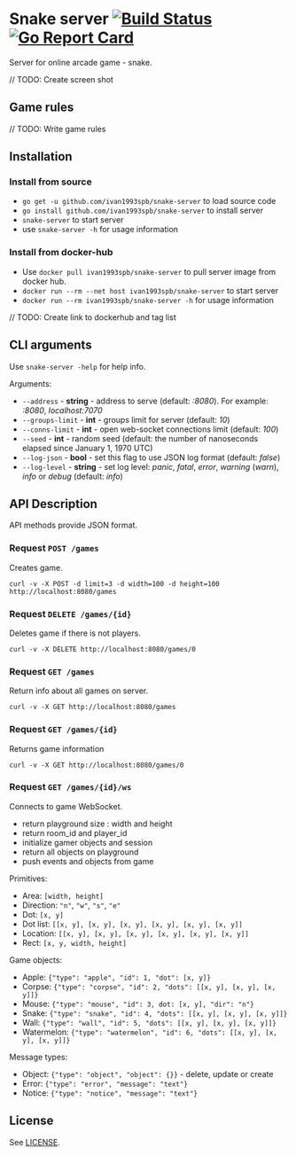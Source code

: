 
# Snake server [![Build Status](https://travis-ci.org/ivan1993spb/snake-server.svg?branch=master)](https://travis-ci.org/ivan1993spb/snake-server) [![Go Report Card](https://goreportcard.com/badge/github.com/ivan1993spb/snake-server)](https://goreportcard.com/report/github.com/ivan1993spb/snake-server)

Server for online arcade game - snake.

// TODO: Create screen shot

## Game rules

// TODO: Write game rules

## Installation

### Install from source

* `go get -u github.com/ivan1993spb/snake-server` to load source code
* `go install github.com/ivan1993spb/snake-server` to install server
* `snake-server` to start server
* use `snake-server -h` for usage information

### Install from docker-hub

* Use `docker pull ivan1993spb/snake-server` to pull server image from docker hub.
* `docker run --rm --net host ivan1993spb/snake-server` to start server
* `docker run --rm ivan1993spb/snake-server -h` for usage information

// TODO: Create link to dockerhub and tag list

## CLI arguments

Use `snake-server -help` for help info.

Arguments:

* `--address` - **string** - address to serve (default: *:8080*). For example: *:8080*, *localhost:7070*
* `--groups-limit` - **int** - groups limit for server (default: *10*)
* `--conns-limit` - **int** - open web-socket connections limit (default: *100*)
* `--seed` - **int** - random seed (default: the number of nanoseconds elapsed since January 1, 1970 UTC)
* `--log-json` - **bool** - set this flag to use JSON log format (default: *false*)
* `--log-level` - **string** - set log level: *panic*, *fatal*, *error*, *warning* (*warn*), *info* or *debug* (default: *info*)

## API Description

API methods provide JSON format.

### Request `POST /games`

Creates game.

```
curl -v -X POST -d limit=3 -d width=100 -d height=100 http://localhost:8080/games
```

### Request `DELETE /games/{id}`

Deletes game if there is not players.

```
curl -v -X DELETE http://localhost:8080/games/0
```

### Request `GET /games`

Return info about all games on server.

```
curl -v -X GET http://localhost:8080/games
```

### Request `GET /games/{id}`

Returns game information

```
curl -v -X GET http://localhost:8080/games/0
```

### Request `GET /games/{id}/ws`

Connects to game WebSocket.

* return playground size : width and height
* return room_id and player_id
* initialize gamer objects and session
* return all objects on playground
* push events and objects from game

Primitives:

* Area: `[width, height]`
* Direction: `"n"`, `"w"`, `"s"`, `"e"`
* Dot: `[x, y]`
* Dot list: `[[x, y], [x, y], [x, y], [x, y], [x, y], [x, y]]`
* Location: `[[x, y], [x, y], [x, y], [x, y], [x, y], [x, y]]`
* Rect: `[x, y, width, height]`

Game objects:

* Apple: `{"type": "apple", "id": 1, "dot": [x, y]}`
* Corpse: `{"type": "corpse", "id": 2, "dots": [[x, y], [x, y], [x, y]]}`
* Mouse: `{"type": "mouse", "id": 3, dot: [x, y], "dir": "n"}`
* Snake: `{"type": "snake", "id": 4, "dots": [[x, y], [x, y], [x, y]]}`
* Wall: `{"type": "wall", "id": 5, "dots": [[x, y], [x, y], [x, y]]}`
* Watermelon: `{"type": "watermelon", "id": 6, "dots": [[x, y], [x, y], [x, y]]}`

Message types:

* Object: `{"type": "object", "object": {}}` - delete, update or create
* Error: `{"type": "error", "message": "text"}`
* Notice: `{"type": "notice", "message": "text"}`

## License

See [LICENSE](LICENSE).
